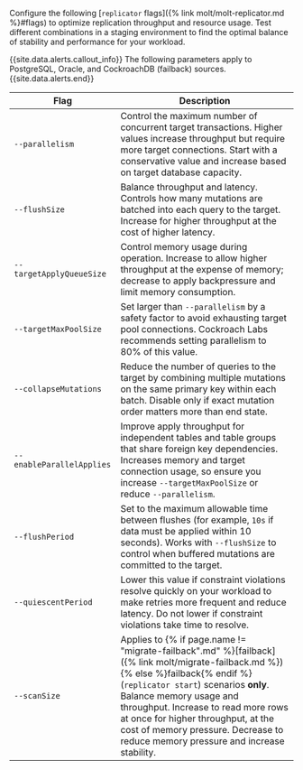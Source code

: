 Configure the following [`replicator` flags]({% link molt/molt-replicator.md %}#flags) to optimize replication throughput and resource usage. Test different combinations in a staging environment to find the optimal balance of stability and performance for your workload.

{{site.data.alerts.callout_info}}
The following parameters apply to PostgreSQL, Oracle, and CockroachDB (failback) sources.
{{site.data.alerts.end}}

|            Flag           |                                                                                                                                                                              Description                                                                                                                                                                               |
|---------------------------|------------------------------------------------------------------------------------------------------------------------------------------------------------------------------------------------------------------------------------------------------------------------------------------------------------------------------------------------------------------------|
| `--parallelism`           | Control the maximum number of concurrent target transactions. Higher values increase throughput but require more target connections. Start with a conservative value and increase based on target database capacity.                                                                                                                                                   |
| `--flushSize`             | Balance throughput and latency. Controls how many mutations are batched into each query to the target. Increase for higher throughput at the cost of higher latency.                                                                                                                                                                                                   |
| `--targetApplyQueueSize`  | Control memory usage during operation. Increase to allow higher throughput at the expense of memory; decrease to apply backpressure and limit memory consumption.                                                                                                                                                                                                      |
| `--targetMaxPoolSize`     | Set larger than `--parallelism` by a safety factor to avoid exhausting target pool connections. Cockroach Labs recommends setting parallelism to 80% of this value.                                                                                                                                                                                                    |
| `--collapseMutations`     | Reduce the number of queries to the target by combining multiple mutations on the same primary key within each batch. Disable only if exact mutation order matters more than end state.                                                                                                                                                                                |
| `--enableParallelApplies` | Improve apply throughput for independent tables and table groups that share foreign key dependencies. Increases memory and target connection usage, so ensure you increase `--targetMaxPoolSize` or reduce `--parallelism`.                                                                                                                                            |
| `--flushPeriod`           | Set to the maximum allowable time between flushes (for example, `10s` if data must be applied within 10 seconds). Works with `--flushSize` to control when buffered mutations are committed to the target.                                                                                                                                                             |
| `--quiescentPeriod`       | Lower this value if constraint violations resolve quickly on your workload to make retries more frequent and reduce latency. Do not lower if constraint violations take time to resolve.                                                                                                                                                                               |
| `--scanSize`              | Applies to {% if page.name != "migrate-failback".md" %}[failback]({% link molt/migrate-failback.md %}){% else %}failback{% endif %} (`replicator start`) scenarios **only**. Balance memory usage and throughput. Increase to read more rows at once for higher throughput, at the cost of memory pressure. Decrease to reduce memory pressure and increase stability. |